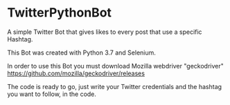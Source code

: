 # TwitterPythonBot
A simple Twitter Bot that gives likes to every post that use a specific Hashtag. 

This Bot was created with Python 3.7 and Selenium. 

In order to use this Bot you must download Mozilla webdriver "geckodriver" https://github.com/mozilla/geckodriver/releases

The code is ready to go, just write your Twitter credentials and the hashtag you want to follow, in the code. 

